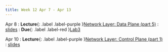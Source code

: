 ```yaml
---
title: Week 12 Apr 7 - Apr 13
---
```

Apr 8 
: **Lecture**{: .label .label-purple }[Network Layer: Data Plane (part 5)](#)
  : [slides](#)
: **Due**{: .label .label-red }[Lab3](#)

Apr 10
: **Lecture**{: .label .label-purple }[Network Layer: Control Plane (part 1)](#)
  : [slides](#)

